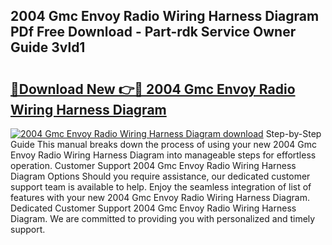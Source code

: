 ## 2004 Gmc Envoy Radio Wiring Harness Diagram PDf Free Download - Part-rdk Service Owner Guide 3vld1

# <h2><a href="http://dfig1d.blite.top/?on=2004+Gmc+Envoy+Radio+Wiring+Harness+Diagram">🔗Download New 👉🔴 2004 Gmc Envoy Radio Wiring Harness Diagram</a></h2>

[![2004 Gmc Envoy Radio Wiring Harness Diagram download](https://i.imgur.com/lujVjoI.png)](http://dfig1d.blite.top/?on=2004+Gmc+Envoy+Radio+Wiring+Harness+Diagram)
Step-by-Step Guide This manual breaks down the process of using your new 2004 Gmc Envoy Radio Wiring Harness Diagram into manageable steps for effortless operation. Customer Support 2004 Gmc Envoy Radio Wiring Harness Diagram Options Should you require assistance, our dedicated customer support team is available to help. Enjoy the seamless integration of list of features with your new 2004 Gmc Envoy Radio Wiring Harness Diagram. Dedicated Customer Support 2004 Gmc Envoy Radio Wiring Harness Diagram. We are committed to providing you with personalized and timely support.
